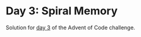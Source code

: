# Day 3: Spiral Memory
Solution for [day 3](https://adventofcode.com/2017/day/3) of the Advent of Code challenge.
